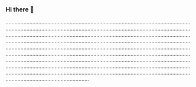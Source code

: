 ### Hi there 👋

....................................................................................................................................................................................................................................................................................................................................................................................................................................................................................................................................................................................................................................................................................................................................................................................................................................................................................................................................................................................................................................................................................................................................................................................................................
